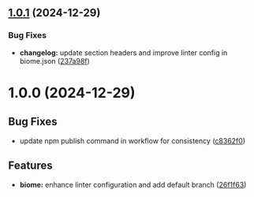 ## [1.0.1](https://github.com/PolGubau/configs/compare/v1.0.0...v1.0.1) (2024-12-29)


### Bug Fixes

* **changelog:** update section headers and improve linter config in biome.json ([237a98f](https://github.com/PolGubau/configs/commit/237a98f7b9500d9fca982813b44a930fbc04ee28))

# 1.0.0 (2024-12-29)


## Bug Fixes

* update npm publish command in workflow for consistency ([c8362f0](https://github.com/PolGubau/configs/commit/c8362f03853219e73156231498e7a09de4a35cc0))


## Features

* **biome:** enhance linter configuration and add default branch ([26f1f63](https://github.com/PolGubau/configs/commit/26f1f63f73a05ecfd42c995802307a96f433a113))
